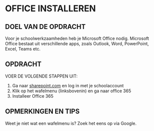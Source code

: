 # OFFICE INSTALLEREN

## DOEL VAN DE OPDRACHT

Voor je schoolwerkzaamheden heb je Microsoft Office nodig. Microsoft Office bestaat uit verschillende apps, zoals Outlook, Word, PowerPoint, Excel, Teams etc.

## OPDRACHT

VOER DE VOLGENDE STAPPEN UIT:

1. Ga naar [sharepoint.com](https://talnet.sharepoint.com) en log in met je schoolaccount
2. Klik op het wafelmenu (linksbovenin) en ga naar office 365
3. Installeer Office 365

## OPMERKINGEN EN TIPS

Weet je niet wat een wafelmenu is? Zoek het eens op via Google.
